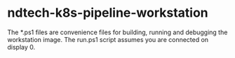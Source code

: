 # ndtech-k8s-pipeline-workstation
The *.ps1 files are convenience files for building, running and debugging the workstation image. The run.ps1 script assumes you are connected on display 0.